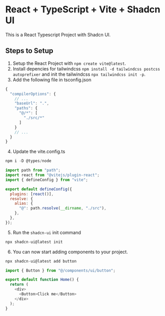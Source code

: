 # React + TypeScript + Vite + Shadcn UI

This is a React Typescript Project with Shadcn UI.

## Steps to Setup

1. Setup the React Project with `npm create vite@latest`.
2. Install depencies for tailwindcss `npm install -d tailwindcss postcss autoprefixer` and init the tailwindcss `npx tailwindcss init -p`.
3. Add the following file in tsconfig.json

```js
{
  "compilerOptions": {
    // ...
    "baseUrl": ".",
    "paths": {
      "@/*": [
        "./src/*"
      ]
    }
    // ...
  }
}

```

4. Update the vite.config.ts

```js
npm i -D @types/node
```

```js
import path from "path";
import react from "@vitejs/plugin-react";
import { defineConfig } from "vite";

export default defineConfig({
  plugins: [react()],
  resolve: {
    alias: {
      "@": path.resolve(__dirname, "./src"),
    },
  },
});
```

5. Run the `shadcn-ui` init command

```js
npx shadcn-ui@latest init
```

6. You can now start adding components to your project.

```js
npx shadcn-ui@latest add button
```

```js
import { Button } from "@/components/ui/button";

export default function Home() {
  return (
    <div>
      <Button>Click me</Button>
    </div>
  );
}
```
